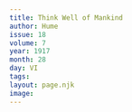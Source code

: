 ```yaml
---
title: Think Well of Mankind
author: Hume
issue: 18
volume: 7
year: 1917
month: 28
day: VI
tags:
layout: page.njk
image:
---
```

